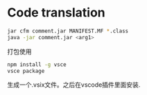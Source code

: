 # Code translation

```sh
jar cfm comment.jar MANIFEST.MF *.class
java -jar comment.jar <arg1>
```
打包使用
```sh
npm install -g vsce
vsce package
```
生成一个.vsix文件。之后在vscode插件里面安装.
